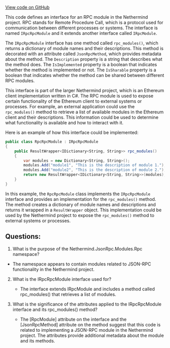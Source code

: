 [View code on GitHub](https://github.com/NethermindEth/nethermind/src/Nethermind/Nethermind.JsonRpc/Modules/Module/IRpcRpcModule.cs)

This code defines an interface for an RPC module in the Nethermind project. RPC stands for Remote Procedure Call, which is a protocol used for communication between different processes or systems. The interface is named `IRpcRpcModule` and it extends another interface called `IRpcModule`. 

The `IRpcRpcModule` interface has one method called `rpc_modules()`, which returns a dictionary of module names and their descriptions. This method is decorated with an attribute called `JsonRpcMethod`, which provides metadata about the method. The `Description` property is a string that describes what the method does. The `IsImplemented` property is a boolean that indicates whether the method is implemented or not. The `IsSharable` property is a boolean that indicates whether the method can be shared between different RPC modules.

This interface is part of the larger Nethermind project, which is an Ethereum client implementation written in C#. The RPC module is used to expose certain functionality of the Ethereum client to external systems or processes. For example, an external application could use the `rpc_modules()` method to retrieve a list of available modules in the Ethereum client and their descriptions. This information could be used to determine what functionality is available and how to interact with it.

Here is an example of how this interface could be implemented:

```csharp
public class RpcRpcModule : IRpcRpcModule
{
    public ResultWrapper<IDictionary<String, String>> rpc_modules()
    {
        var modules = new Dictionary<String, String>();
        modules.Add("module1", "This is the description of module 1.");
        modules.Add("module2", "This is the description of module 2.");
        return new ResultWrapper<IDictionary<String, String>>(modules);
    }
}
```

In this example, the `RpcRpcModule` class implements the `IRpcRpcModule` interface and provides an implementation for the `rpc_modules()` method. The method creates a dictionary of module names and descriptions and returns it wrapped in a `ResultWrapper` object. This implementation could be used by the Nethermind project to expose the `rpc_modules()` method to external systems or processes.
## Questions: 
 1. What is the purpose of the Nethermind.JsonRpc.Modules.Rpc namespace?
   - The namespace appears to contain modules related to JSON-RPC functionality in the Nethermind project.

2. What is the IRpcRpcModule interface used for?
   - The interface extends IRpcModule and includes a method called rpc_modules() that retrieves a list of modules.

3. What is the significance of the attributes applied to the IRpcRpcModule interface and its rpc_modules() method?
   - The [RpcModule] attribute on the interface and the [JsonRpcMethod] attribute on the method suggest that this code is related to implementing a JSON-RPC module in the Nethermind project. The attributes provide additional metadata about the module and its methods.